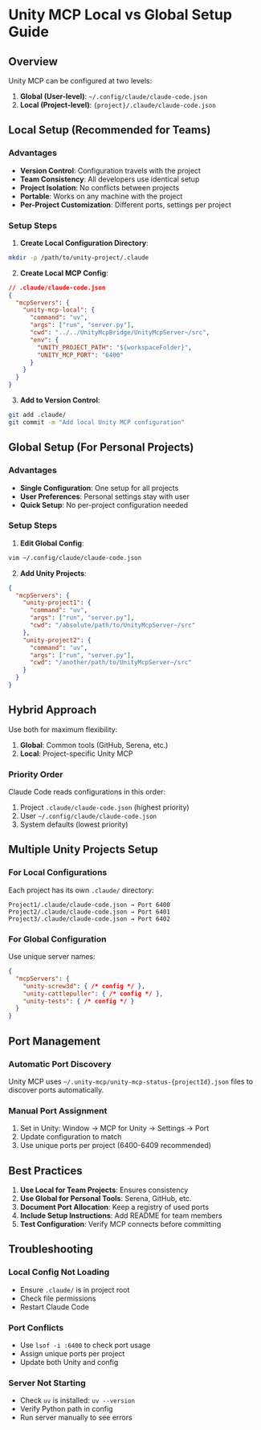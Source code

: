 # Unity MCP Local vs Global Setup Guide

## Overview

Unity MCP can be configured at two levels:
1. **Global (User-level)**: `~/.config/claude/claude-code.json`
2. **Local (Project-level)**: `{project}/.claude/claude-code.json`

## Local Setup (Recommended for Teams)

### Advantages
- **Version Control**: Configuration travels with the project
- **Team Consistency**: All developers use identical setup
- **Project Isolation**: No conflicts between projects
- **Portable**: Works on any machine with the project
- **Per-Project Customization**: Different ports, settings per project

### Setup Steps

1. **Create Local Configuration Directory**:
```bash
mkdir -p /path/to/unity-project/.claude
```

2. **Create Local MCP Config**:
```json
// .claude/claude-code.json
{
  "mcpServers": {
    "unity-mcp-local": {
      "command": "uv",
      "args": ["run", "server.py"],
      "cwd": "../../UnityMcpBridge/UnityMcpServer~/src",
      "env": {
        "UNITY_PROJECT_PATH": "${workspaceFolder}",
        "UNITY_MCP_PORT": "6400"
      }
    }
  }
}
```

3. **Add to Version Control**:
```bash
git add .claude/
git commit -m "Add local Unity MCP configuration"
```

## Global Setup (For Personal Projects)

### Advantages
- **Single Configuration**: One setup for all projects
- **User Preferences**: Personal settings stay with user
- **Quick Setup**: No per-project configuration needed

### Setup Steps

1. **Edit Global Config**:
```bash
vim ~/.config/claude/claude-code.json
```

2. **Add Unity Projects**:
```json
{
  "mcpServers": {
    "unity-project1": {
      "command": "uv",
      "args": ["run", "server.py"],
      "cwd": "/absolute/path/to/UnityMcpServer~/src"
    },
    "unity-project2": {
      "command": "uv",
      "args": ["run", "server.py"],
      "cwd": "/another/path/to/UnityMcpServer~/src"
    }
  }
}
```

## Hybrid Approach

Use both for maximum flexibility:

1. **Global**: Common tools (GitHub, Serena, etc.)
2. **Local**: Project-specific Unity MCP

### Priority Order
Claude Code reads configurations in this order:
1. Project `.claude/claude-code.json` (highest priority)
2. User `~/.config/claude/claude-code.json`
3. System defaults (lowest priority)

## Multiple Unity Projects Setup

### For Local Configurations

Each project has its own `.claude/` directory:

```
Project1/.claude/claude-code.json → Port 6400
Project2/.claude/claude-code.json → Port 6401
Project3/.claude/claude-code.json → Port 6402
```

### For Global Configuration

Use unique server names:

```json
{
  "mcpServers": {
    "unity-screw3d": { /* config */ },
    "unity-cattlepuller": { /* config */ },
    "unity-tests": { /* config */ }
  }
}
```

## Port Management

### Automatic Port Discovery
Unity MCP uses `~/.unity-mcp/unity-mcp-status-{projectId}.json` files to discover ports automatically.

### Manual Port Assignment
1. Set in Unity: Window → MCP for Unity → Settings → Port
2. Update configuration to match
3. Use unique ports per project (6400-6409 recommended)

## Best Practices

1. **Use Local for Team Projects**: Ensures consistency
2. **Use Global for Personal Tools**: Serena, GitHub, etc.
3. **Document Port Allocation**: Keep a registry of used ports
4. **Include Setup Instructions**: Add README for team members
5. **Test Configuration**: Verify MCP connects before committing

## Troubleshooting

### Local Config Not Loading
- Ensure `.claude/` is in project root
- Check file permissions
- Restart Claude Code

### Port Conflicts
- Use `lsof -i :6400` to check port usage
- Assign unique ports per project
- Update both Unity and config

### Server Not Starting
- Check `uv` is installed: `uv --version`
- Verify Python path in config
- Run server manually to see errors